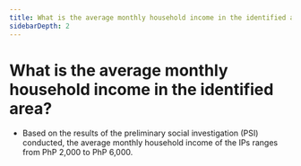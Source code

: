 ```yaml
---
title: What is the average monthly household income in the identified area?
sidebarDepth: 2
---
```


# What is the average monthly household income in the identified area?


 - Based on the results of the preliminary social investigation (PSI) conducted, the average monthly household income of the IPs ranges from PhP 2,000 to PhP 6,000.
